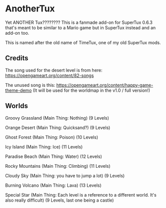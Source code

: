 # AnotherTux
Yet ANOTHER Tux???????? This is a fanmade add-on for SuperTux 0.6.3 that's meant to be similar to a Mario game but in SuperTux instead and an add-on too.

This is named after the old name of TimeTux, one of my old SuperTux mods.

## Credits
The song used for the desert level is from here: https://opengameart.org/content/82-songs

The unused song is this: https://opengameart.org/content/happy-game-theme-demo (It will be used for the worldmap in the v1.0 / full version!)

## Worlds
Groovy Grassland (Main Thing: Nothing) (9 Levels)

Orange Desert (Main Thing: Quicksand?) (9 Levels)

Ghost Forest (Main Thing: Poison) (10 Levels)

Icy Island (Main Thing: Ice) (11 Levels)

Paradise Beach (Main Thing: Water) (12 Levels)

Rocky Mountains (Main Thing: Climbing) (11 Levels)

Cloudy Sky (Main Thing: you have to jump a lot) (9 Levels)

Burning Volcano (Main Thing: Lava) (13 Levels)

Special Star (Main Thing: Each level is a reference to a different world. It's also really difficult) (9 Levels, last one being a castle)
